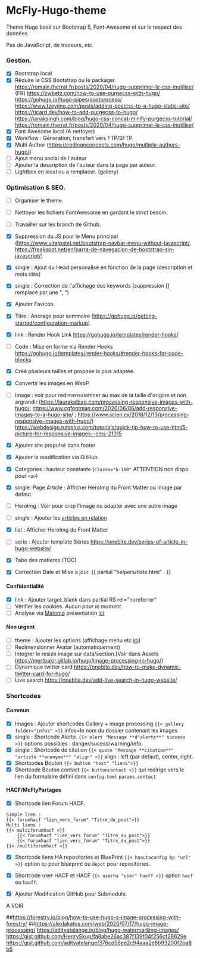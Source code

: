 # McFly-Hugo-theme
Theme Hugo basé sur Bootstrap 5, Font-Awesome et sur le respect des données.

Pas de JavaScript, de traceurs, etc.

### Gestion.
* [X] Bootstrap local
* [X] Réduire le CSS Bootstrap ou le packager.
https://romain.therrat.fr/posts/2020/04/hugo-supprimer-le-css-inutilise/ (FR)
https://zwbetz.com/how-to-use-purgecss-with-hugo/ 
https://gohugo.io/hugo-pipes/postprocess/ 
https://www.tzeyiing.com/posts/adding-postcss-to-a-hugo-static-site/
https://ricard.dev/how-to-add-purgecss-to-hugo/
https://janaksingh.com/blog/hugo-css-concat-minify-purgecss-tutorial/
https://romain.therrat.fr/posts/2020/04/hugo-supprimer-le-css-inutilise/
* [X] Font Awesome local (A nettoyer)
* [X] Workflow : Géneration, transfert vers FTP/SFTP.
* [X] Multi Author (https://codingnconcepts.com/hugo/multiple-authors-hugo/)
* [ ] Ajout menu social de l'auteur
* [ ] Ajouter la description de l'auteur dans la page par auteur.
* [ ] Lightbox en local ou a remplacer. (gallery)

### Optimisation & SEO.
* [ ] Organiser le theme.
* [ ] Nettoyer les fichiers FontAwesome en gardant le strict besoin.
* [ ] Travailler sur les branch de Github.
* [X] Suppression du JS pour le Menu principal (https://www.viralpatel.net/bootstrap-navbar-menu-without-javascript/, https://freakspot.net/en/barra-de-navegacion-de-bootstrap-sin-javascript/)
* [X] single : Ajout du Head personalisé en fonction de la page (description et mots clés)
* [X] single : Correction de l'affichage des keywords (suppression [] remplacé par une ", ")
* [X] Ajouter Favicon.
* [X] Titre : Ancrage pour sommaire (https://gohugo.io/getting-started/configuration-markup)
* [X] link : Render Hook Link https://gohugo.io/templates/render-hooks/
* [ ] Code : Mise en forme via Render Hooks https://gohugo.io/templates/render-hooks/#render-hooks-for-code-blocks
* [X] Créé plusieurs tailles  et propose la plus adaptée.
* [X] Convertir les images en WebP
* [ ] Image : voir pour redimenssiomner au max de la taille d'origine et non argrandir.(https://laurakalbag.com/processing-responsive-images-with-hugo/; https://www.cgfootman.com/2020/06/06/add-responsive-images-to-a-hugo-site/ ; https://www.scien.cx/2018/12/13/processing-responsive-images-with-hugo/) https://webdesign.tutsplus.com/tutorials/quick-tip-how-to-use-html5-picture-for-responsive-images--cms-21015
* [X] Ajouter site propulsé dans footer
* [X] Ajouter la modification via GitHub

* [X] Categories : hauteur constante (`classe="h-100"` ATTENTION non dispo pour `<a>`)
* [X] single: Page Article : Afficher HeroImg du Front Matter ou image par defaut 
* [ ] HeroImg : Voir pour crop l'image ou adapter avec une autre image
* [ ] single : Ajouter les [articles en relation](https://bout2code.fr/tutos/creer-un-site-avec-hugo/comment-creer-un-site-avec-hugo-partie-7-ajouter-du-contenu-en-relation/)
* [X] list : Afficher HeroImg du Front Matter
* [ ] serie : Ajouter template Séries https://onebite.dev/series-of-article-in-hugo-website/
* [X] Tabe des matieres (TOC)
* [X] Correction Date et Mise a jour. {{ partial "helpers/date.html" . }}
  
#### Confidentialité
* [X] link : Ajouter target_blank dans partial RS rel="noreferrer"
* [ ] Vérifier les cookies. *Aucun pour le moment*
* [ ] Analyse via [Matomo](https://fr.matomo.org/) présentation [ici](https://zestedesavoir.com/tutoriels/2508/matomo-analytics/)

#### Non urgent
* [ ] theme : Ajouter les options (affichage menu etc [ici](https://github.com/razonyang/hugo-theme-bootstrap/tree/master/layouts/partials/sidebar))
* [ ] Redimensionner Avatar (automatiquement)
* [ ] Integrer le resize image sur data/section.(Voir dans Assets https://mertbakir.gitlab.io/hugo/image-processing-in-hugo/)
* [ ] Dynamique twitter card https://onebite.dev/how-to-make-dynamic-twitter-card-for-hugo/
* [ ] Live search https://onebite.dev/add-live-search-in-hugo-website/

### Shortcodes
#### Commun
* [X] Images : Ajouter shortcodes Gallery + image processing `{{< gallery folder="infos" >}}` infos=le nom du dossier contenant les images
* [X] single : Shortcode Alerte. `{{< alert "Message **d'alerte**" success >}}` options possibles : danger/sucess/warning/info.
* [X] single : Shortcode de citation `{{< quote "Message **citation**" "artiste **anonyme**" "align" >}}` align : left (par defaut), center, right.
* [X] Shortcodes Bouton `{{< button "text" "liens">}}`
* [X] Shortcode Bouton contact `{{< buttoncontact >}}` qui redirige vers le lien du formulaire défini dans `config.toml` `params.contact`

#### HACF/McFlyPartages
* [X] Shortcode lien Forum HACF. 
```
Simple lien : 
{{< forumhacf "lien_vers_forum" "Titre_du_post">}} 
Multi liens : 
{{< multiforumhacf >}}
    {{< forumhacf "lien_vers_forum" "Titre_du_post">}}
    {{< forumhacf "lien_vers_forum" "Titre_du_post">}}
{{< /multiforumhacf >}}
```
* [X] Shortcode liens HA repositories et BluePrint `{{< haautoconfig bp "url" >}}` option `bp` pour blueprint ou `depot` pour repositories.
* [X] Shortcode user HACF et HACF `{{< userha "user" haoff >}}` option `hacf` ou `haoff`.


* [X] Ajouter Modification GitHub pour Submodule.

A VOIR

##https://forestry.io/blog/how-to-use-hugo-s-image-processing-with-forestry/
##https://alexlakatos.com/web/2020/07/17/hugo-image-processing/
https://adityatelange.in/blog/hugo-watermarking-images/
https://gist.github.com/HenrySkup/fa8abe26ac387f139f04f256cf28629e
https://gist.github.com/adityatelange/376cd56ee2c94aaa2e8b93200f2ba8b5
